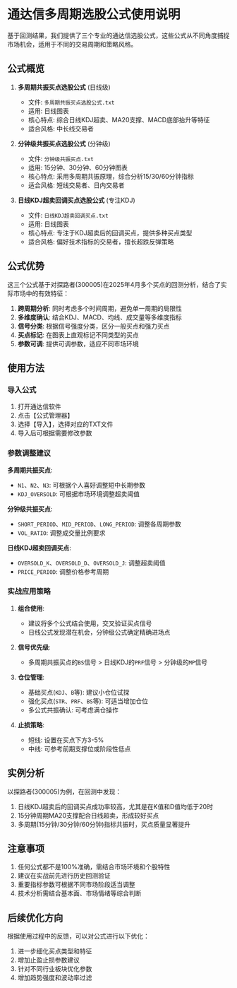 # 通达信多周期选股公式使用说明

基于回测结果，我们提供了三个专业的通达信选股公式，这些公式从不同角度捕捉市场机会，适用于不同的交易周期和策略风格。

## 公式概览

1. **多周期共振买点选股公式** (日线级)
   - 文件: `多周期共振买点选股公式.txt`
   - 适用: 日线图表
   - 核心特点: 综合日线KDJ超卖、MA20支撑、MACD底部抬升等特征
   - 适合风格: 中长线交易者

2. **分钟级共振买点选股公式** (分钟级)
   - 文件: `分钟级共振买点.txt`
   - 适用: 15分钟、30分钟、60分钟图表
   - 核心特点: 采用多周期共振原理，综合分析15/30/60分钟指标
   - 适合风格: 短线交易者、日内交易者

3. **日线KDJ超卖回调买点选股公式** (专注KDJ)
   - 文件: `日线KDJ超卖回调买点.txt`
   - 适用: 日线图表
   - 核心特点: 专注于KDJ超卖后的回调买点，提供多种买点类型
   - 适合风格: 偏好技术指标的交易者，擅长超跌反弹策略

## 公式优势

这三个公式基于对探路者(300005)在2025年4月多个买点的回测分析，结合了实际市场中的有效特征：

1. **跨周期分析**: 同时考虑多个时间周期，避免单一周期的局限性
2. **多维度确认**: 结合KDJ、MACD、均线、成交量等多维度指标
3. **信号分类**: 根据信号强度分类，区分一般买点和强力买点
4. **买点标记**: 在图表上直观标记不同类型的买点
5. **参数可调**: 提供可调参数，适应不同市场环境

## 使用方法

### 导入公式

1. 打开通达信软件
2. 点击【公式管理器】
3. 选择【导入】，选择对应的TXT文件
4. 导入后可根据需要修改参数

### 参数调整建议

**多周期共振买点**:
- `N1`、`N2`、`N3`: 可根据个人喜好调整短中长期参数
- `KDJ_OVERSOLD`: 可根据市场环境调整超卖阈值

**分钟级共振买点**:
- `SHORT_PERIOD`、`MID_PERIOD`、`LONG_PERIOD`: 调整各周期参数
- `VOL_RATIO`: 调整成交量比例要求

**日线KDJ超卖回调买点**:
- `OVERSOLD_K`、`OVERSOLD_D`、`OVERSOLD_J`: 调整超卖阈值
- `PRICE_PERIOD`: 调整价格参考周期

### 实战应用策略

1. **组合使用**:
   - 建议将多个公式结合使用，交叉验证买点信号
   - 日线公式发现潜在机会，分钟级公式确定精确进场点

2. **信号优先级**:
   - 多周期共振买点的`BS`信号 > 日线KDJ的`PRF`信号 > 分钟级的`MP`信号

3. **仓位管理**:
   - 基础买点(`KDJ`、`B`等): 建议小仓位试探
   - 强化买点(`STR`、`PRF`、`BS`等): 可适当增加仓位
   - 多公式共振确认: 可考虑满仓操作

4. **止损策略**:
   - 短线: 设置在买点下方3-5%
   - 中线: 可参考前期支撑位或阶段性低点

## 实例分析

以探路者(300005)为例，在回测中发现：

1. 日线KDJ超卖后的回调买点成功率较高，尤其是在K值和D值均低于20时
2. 15分钟周期MA20支撑配合日线超卖，形成较好买点
3. 多周期(15分钟/30分钟/60分钟)指标共振时，买点质量显著提升

## 注意事项

1. 任何公式都不是100%准确，需结合市场环境和个股特性
2. 建议在实战前先进行历史回测验证
3. 重要指标参数可根据不同市场阶段适当调整
4. 技术分析需结合基本面、市场情绪等综合判断

## 后续优化方向

根据使用过程中的反馈，可以对公式进行以下优化：

1. 进一步细化买点类型和特征
2. 增加止盈止损参数建议
3. 针对不同行业板块优化参数
4. 增加趋势强度和波动率过滤 